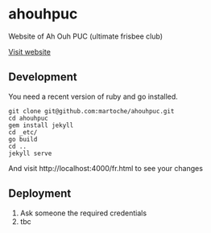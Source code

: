 # ahouhpuc

Website of Ah Ouh PUC (ultimate frisbee club)

[Visit website](https://www.ahouhpuc.fr/fr.html)

## Development

You need a recent version of ruby and go installed.

```
git clone git@github.com:martoche/ahouhpuc.git
cd ahouhpuc
gem install jekyll
cd _etc/
go build
cd ..
jekyll serve
```

And visit http://localhost:4000/fr.html to see your changes

## Deployment

1. Ask someone the required credentials
2. tbc
